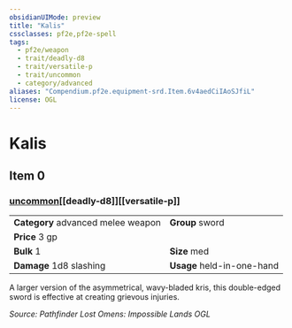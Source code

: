 ```yaml
---
obsidianUIMode: preview
title: "Kalis"
cssclasses: pf2e,pf2e-spell
tags:
  - pf2e/weapon
  - trait/deadly-d8
  - trait/versatile-p
  - trait/uncommon
  - category/advanced
aliases: "Compendium.pf2e.equipment-srd.Item.6v4aedCiIAoSJfiL"
license: OGL
---
```

# Kalis
## Item 0
### [uncommon](uncommon.md "Uncommon Rarity Trait")[[deadly-d8]][[versatile-p]]

|  |  |
| -- | -- |
| **Category** advanced melee weapon | **Group** sword |
| **Price** 3 gp |  |
| **Bulk** 1 | **Size** med |
| **Damage** 1d8 slashing  | **Usage** held-in-one-hand |



A larger version of the asymmetrical, wavy-bladed kris, this double-edged sword is effective at creating grievous injuries.

*Source: Pathfinder Lost Omens: Impossible Lands*
*OGL*